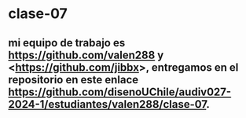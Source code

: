 # clase-07

## mi equipo de trabajo es <https://github.com/valen288> y <<https://github.com/jibbx>>, entregamos en el repositorio en este enlace <https://github.com/disenoUChile/audiv027-2024-1/estudiantes/valen288/clase-07>.
```


